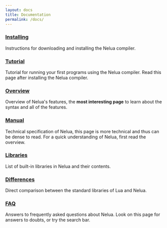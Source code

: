 ```yaml
---
layout: docs
title: Documentation
permalink: /docs/
---
```


### [Installing](/installing/)

Instructions for downloading and installing the Nelua compiler.

### [Tutorial](/tutorial/)

Tutorial for running your first programs using the Nelua compiler.
Read this page after installing the Nelua compiler.

### [Overview](/overview/)

Overview of Nelua's features,
the **most interesting page** to learn about the syntax and all of the features.

### [Manual](/manual/)

Technical specification of Nelua, this page is more technical
and thus can be dense to read. For a quick understanding of Nelua, first read the overview.

### [Libraries](/libraries/)

List of built-in libraries in Nelua and their contents.

### [Differences](/diffs/)

Direct comparison between the standard libraries of Lua and Nelua.

### [FAQ](/faq/)

Answers to frequently asked questions about Nelua.
Look on this page for answers to doubts, or try the search bar.